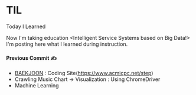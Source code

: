 # TIL
Today I Learned
<br>

Now I'm taking education <Intelligent Service Systems based on Big Data!>
<br>
I'm posting here what I learned during instruction.

#### Previous Commit ✍️
- [BAEKJOON](https://github.com/berrymix13/TIL/tree/master/BAEKJOON) : Coding Site(https://www.acmicpc.net/step)
- Crawling Music Chart → Visualization : Using ChromeDriver
- Machine Learning
